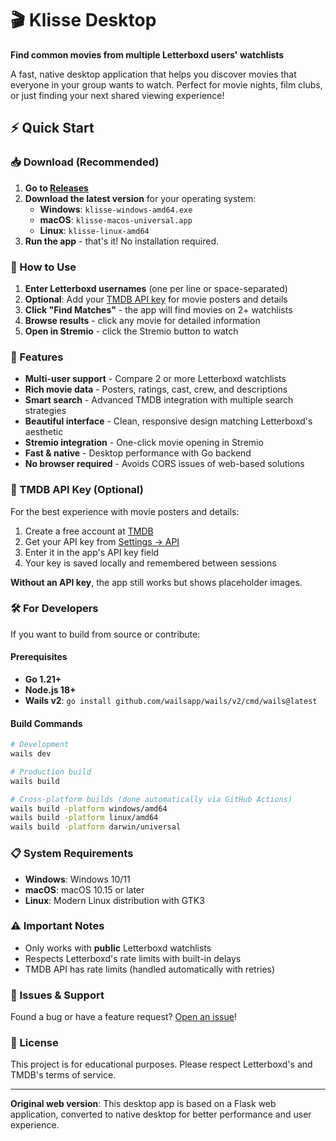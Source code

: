 # 🎬 Klisse Desktop

**Find common movies from multiple Letterboxd users' watchlists**

A fast, native desktop application that helps you discover movies that everyone in your group wants to watch. Perfect for movie nights, film clubs, or just finding your next shared viewing experience!

## ⚡ Quick Start

### 📥 Download (Recommended)

1. **Go to [Releases](../../releases)**
2. **Download the latest version** for your operating system:
   - **Windows**: `klisse-windows-amd64.exe`
   - **macOS**: `klisse-macos-universal.app` 
   - **Linux**: `klisse-linux-amd64`
3. **Run the app** - that's it! No installation required.

### 🚀 How to Use

1. **Enter Letterboxd usernames** (one per line or space-separated)
2. **Optional**: Add your [TMDB API key](https://www.themoviedb.org/settings/api) for movie posters and details
3. **Click "Find Matches"** - the app will find movies on 2+ watchlists
4. **Browse results** - click any movie for detailed information
5. **Open in Stremio** - click the Stremio button to watch

### 🎯 Features

- **Multi-user support** - Compare 2 or more Letterboxd watchlists
- **Rich movie data** - Posters, ratings, cast, crew, and descriptions
- **Smart search** - Advanced TMDB integration with multiple search strategies
- **Beautiful interface** - Clean, responsive design matching Letterboxd's aesthetic
- **Stremio integration** - One-click movie opening in Stremio
- **Fast & native** - Desktop performance with Go backend
- **No browser required** - Avoids CORS issues of web-based solutions

### 🔑 TMDB API Key (Optional)

For the best experience with movie posters and details:

1. Create a free account at [TMDB](https://www.themoviedb.org/)
2. Get your API key from [Settings → API](https://www.themoviedb.org/settings/api)
3. Enter it in the app's API key field
4. Your key is saved locally and remembered between sessions

**Without an API key**, the app still works but shows placeholder images.

### 🛠️ For Developers

If you want to build from source or contribute:

#### Prerequisites
- **Go 1.21+**
- **Node.js 18+**
- **Wails v2**: `go install github.com/wailsapp/wails/v2/cmd/wails@latest`

#### Build Commands
```bash
# Development
wails dev

# Production build
wails build

# Cross-platform builds (done automatically via GitHub Actions)
wails build -platform windows/amd64
wails build -platform linux/amd64
wails build -platform darwin/universal
```

### 📋 System Requirements

- **Windows**: Windows 10/11
- **macOS**: macOS 10.15 or later
- **Linux**: Modern Linux distribution with GTK3

### ⚠️ Important Notes

- Only works with **public** Letterboxd watchlists
- Respects Letterboxd's rate limits with built-in delays
- TMDB API has rate limits (handled automatically with retries)

### 🐛 Issues & Support

Found a bug or have a feature request? [Open an issue](../../issues)!

### 📜 License

This project is for educational purposes. Please respect Letterboxd's and TMDB's terms of service.

---

**Original web version**: This desktop app is based on a Flask web application, converted to native desktop for better performance and user experience.